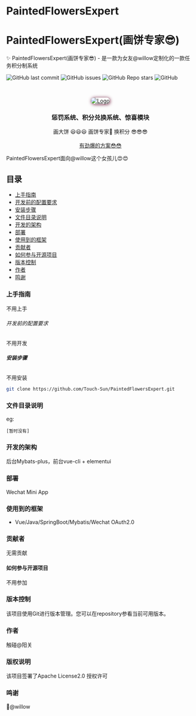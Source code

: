 # PaintedFlowersExpert


# PaintedFlowersExpert(画饼专家😎)

✨ PaintedFlowersExpert(画饼专家😎) - 是一款为女友@willow定制化的一款任务积分制系统

<!-- PROJECT SHIELDS -->

![GitHub last commit](https://img.shields.io/github/last-commit/Touch-Sun/PaintedFlowersExpert)
![GitHub issues](https://img.shields.io/github/issues/Touch-Sun/PaintedFlowersExpert)
![GitHub Repo stars](https://img.shields.io/github/stars/Touch-Sun/PaintedFlowersExpert)
![GitHub](https://img.shields.io/github/license/Touch-Sun/PaintedFlowersExpert)

<!-- PROJECT LOGO -->
<br />

<p align="center">
  <a href="https://github.com/Touch-Sun/scorpio">
    <img style="box-shadow: 1px 1px 10px #6b1839; border-radius: 15px" src="https://s3.bmp.ovh/imgs/2022/07/18/53ad7b818a75b05f.webp" alt="Logo" width="auto" height="auto">
  </a>

<h3 align="center">惩罚系统、积分兑换系统、惊喜模块</h3>
  <p align="center">
    画大饼 😃😃😃 画饼专家🐎 换积分 😎😎😎
    <br />
    <br />
    <a href="">有劲爆的方案😳😳</a>
  </p>
  
</p>


PaintedFlowersExpert面向@willow这个女孩儿😍😍

## 目录

- [上手指南](#上手指南)
- [开发前的配置要求](#开发前的配置要求)
- [安装步骤](#安装步骤)
- [文件目录说明](#文件目录说明)
- [开发的架构](#开发的架构)
- [部署](#部署)
- [使用到的框架](#使用到的框架)
- [贡献者](#贡献者)
- [如何参与开源项目](#如何参与开源项目)
- [版本控制](#版本控制)
- [作者](#作者)
- [鸣谢](#鸣谢)

### 上手指南

不用上手

###### 开发前的配置要求

不用开发

###### **安装步骤**

不用安装

```sh
git clone https://github.com/Touch-Sun/PaintedFlowersExpert.git
```

### 文件目录说明

eg:

```
[暂时没有]

```

### 开发的架构

后台Mybats-plus，前台vue-cli + elementui

### 部署

Wechat Mini App

### 使用到的框架

- Vue/Java/SpringBoot/Mybatis/Wechat OAuth2.0

### 贡献者

无需贡献

#### 如何参与开源项目

不用参加

### 版本控制

该项目使用Git进行版本管理。您可以在repository参看当前可用版本。

### 作者

触碰@阳关

### 版权说明

该项目签署了Apache License2.0 授权许可

### 鸣谢

🤪@willow
